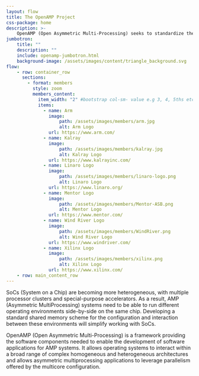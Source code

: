 ```yaml
---
layout: flow
title: The OpenAMP Project
css-package: home
description: >-
    OpenAMP (Open Asymmetric Multi-Processing) seeks to standardize the interactions between operating environments in a heterogeneous embedded system through open source solutions for Asymmetric MultiProcessing (AMP).
jumbotron:
    title: ""
    description: ""
    include: openamp-jumbotron.html
    background-image: /assets/images/content/triangle_background.svg
flow:
    - row: container_row
      sections:
        - format: members
          style: zoom
          members_content:
            item_width: "2" #bootstrap col-sm- value e.g 3, 4, 5ths etc
            items:
              - name: Arm
                image:
                    path: /assets/images/members/arm.jpg
                    alt: Arm Logo
                url: https://www.arm.com/
              - name: Kalray
                image:
                    path: /assets/images/members/kalray.jpg
                    alt: Kalray Logo
                url: https://www.kalrayinc.com/
              - name: Linaro Logo
                image:
                    path: /assets/images/members/linaro-logo.png
                    alt: Linaro Logo
                url: https://www.linaro.org/
              - name: Mentor Logo
                image:
                    path: /assets/images/members/Mentor-ASB.png
                    alt: Mentor Logo
                url: https://www.mentor.com/
              - name: Wind River Logo
                image:
                    path: /assets/images/members/WindRiver.png
                    alt: Wind River Logo
                url: https://www.windriver.com/
              - name: Xilinx Logo
                image:
                    path: /assets/images/members/xilinx.png
                    alt: Xilinx Logo
                url: https://www.xilinx.com/
    - row: main_content_row
---
```


SoCs (System on a Chip) are becoming more heterogeneous, with multiple processor clusters and special-purpose accelerators. As a result, AMP (Asymmetric MultiProcessing) systems need to be able to run different operating environments side-by-side on the same chip. Developing a standard shared memory scheme for the configuration and interaction between these environments will simplify working with SoCs.

OpenAMP (Open Asymmetric Multi-Processing) is a framework providing the software components needed to enable the development of software applications for AMP systems. It allows operating systems to interact within a broad range of complex homogeneous and heterogeneous architectures and allows asymmetric multiprocessing applications to leverage parallelism offered by the multicore configuration.
